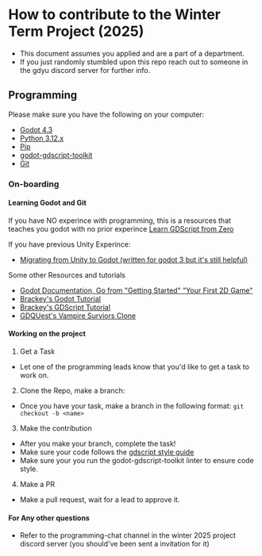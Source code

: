 # How to contribute to the Winter Term Project (2025)

- This document assumes you applied and are a part of a department.
- If you just randomly stumbled upon this repo reach out to someone in the gdyu discord server for further info.

## Programming

Please make sure you have the following on your computer:

- [Godot 4.3](https://godotengine.org/download/)
- [Python 3.12.x](https://www.python.org/)
- [Pip](https://pypi.org/project/pip/)
- [godot-gdscript-toolkit](https://github.com/Scony/godot-gdscript-toolkit)
- [Git](https://www.freecodecamp.org/news/guide-to-git-github-for-beginners-and-experienced-devs/)

### On-boarding

#### Learning Godot and Git

If you have NO experince with programming, this is a resources that teaches you godot with no prior experince
[Learn GDScript from Zero](https://www.gdquest.com/learn-to-code-from-zero/)

If you have previous Unity Experince:

- [Migrating from Unity to Godot (written for godot 3 but it's still helpful)](https://docs.godotengine.org/en/3.1/getting_started/editor/unity_to_godot.html)

Some other Resources and tutorials
- [Godot Documentation, Go from "Getting Started" "Your First 2D Game"](https://docs.godotengine.org/en/stable/getting_started/introduction/index.html)
- [Brackey's Godot Tutorial](https://youtu.be/LOhfqjmasi0?si=J0HfInbB6QwBuCU0)
- [Brackey's GDScript Tutorial](https://youtu.be/e1zJS31tr88?si=_ypKiUevu2Z7Qcq7)
- [GDQUest's Vampire Surviors Clone](https://youtu.be/GwCiGixlqiU?si=sDY61vtGC5v02xua)

#### Working on the project

1. Get a Task

- Let one of the programming leads know that you'd like to get a task to work on.

2. Clone the Repo, make a branch:

- Once you have your task, make a branch in the following format:
``
git checkout -b <name>
``

3. Make the contribution

- After you make your branch, complete the task!
- Make sure your code follows the [gdscript style guide](https://docs.godotengine.org/en/stable/tutorials/scripting/gdscript/gdscript_styleguide.html)
- Make sure your you run the godot-gdscript-toolkit linter to ensure code style.

4. Make a PR

- Make a pull request, wait for a lead to approve it.

#### For Any other questions

- Refer to the programming-chat channel in the winter 2025 project discord server (you should've been sent a invitation for it)

